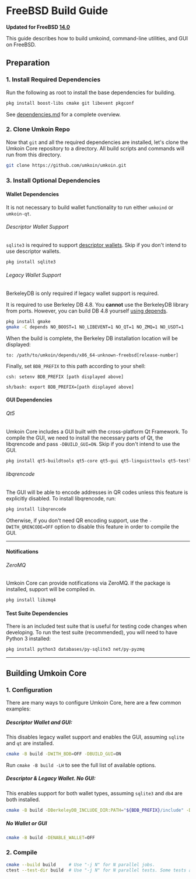 # FreeBSD Build Guide

**Updated for FreeBSD [14.0](https://www.freebsd.org/releases/14.0R/announce/)**

This guide describes how to build umkoind, command-line utilities, and GUI on FreeBSD.

## Preparation

### 1. Install Required Dependencies
Run the following as root to install the base dependencies for building.

```bash
pkg install boost-libs cmake git libevent pkgconf
```

See [dependencies.md](dependencies.md) for a complete overview.

### 2. Clone Umkoin Repo
Now that `git` and all the required dependencies are installed, let's clone the Umkoin Core repository to a directory. All build scripts and commands will run from this directory.
```bash
git clone https://github.com/umkoin/umkoin.git
```

### 3. Install Optional Dependencies

#### Wallet Dependencies
It is not necessary to build wallet functionality to run either `umkoind` or `umkoin-qt`.

###### Descriptor Wallet Support

`sqlite3` is required to support [descriptor wallets](descriptors.md).
Skip if you don't intend to use descriptor wallets.
```bash
pkg install sqlite3
```

###### Legacy Wallet Support
BerkeleyDB is only required if legacy wallet support is required.

It is required to use Berkeley DB 4.8. You **cannot** use the BerkeleyDB library
from ports. However, you can build DB 4.8 yourself [using depends](/depends).

```bash
pkg install gmake
gmake -C depends NO_BOOST=1 NO_LIBEVENT=1 NO_QT=1 NO_ZMQ=1 NO_USDT=1
```

When the build is complete, the Berkeley DB installation location will be displayed:

```
to: /path/to/umkoin/depends/x86_64-unknown-freebsd[release-number]
```

Finally, set `BDB_PREFIX` to this path according to your shell:

```
csh: setenv BDB_PREFIX [path displayed above]
```

```
sh/bash: export BDB_PREFIX=[path displayed above]
```

#### GUI Dependencies
###### Qt5

Umkoin Core includes a GUI built with the cross-platform Qt Framework. To compile the GUI, we need to install
the necessary parts of Qt, the libqrencode and pass `-DBUILD_GUI=ON`. Skip if you don't intend to use the GUI.

```bash
pkg install qt5-buildtools qt5-core qt5-gui qt5-linguisttools qt5-testlib qt5-widgets
```

###### libqrencode

The GUI will be able to encode addresses in QR codes unless this feature is explicitly disabled. To install libqrencode, run:

```bash
pkg install libqrencode
```

Otherwise, if you don't need QR encoding support, use the `-DWITH_QRENCODE=OFF` option to disable this feature in order to compile the GUI.

---

#### Notifications
###### ZeroMQ

Umkoin Core can provide notifications via ZeroMQ. If the package is installed, support will be compiled in.
```bash
pkg install libzmq4
```

#### Test Suite Dependencies
There is an included test suite that is useful for testing code changes when developing.
To run the test suite (recommended), you will need to have Python 3 installed:

```bash
pkg install python3 databases/py-sqlite3 net/py-pyzmq
```
---

## Building Umkoin Core

### 1. Configuration

There are many ways to configure Umkoin Core, here are a few common examples:

##### Descriptor Wallet and GUI:
This disables legacy wallet support and enables the GUI, assuming `sqlite` and `qt` are installed.
```bash
cmake -B build -DWITH_BDB=OFF -DBUILD_GUI=ON
```

Run `cmake -B build -LH` to see the full list of available options.

##### Descriptor & Legacy Wallet. No GUI:
This enables support for both wallet types, assuming
`sqlite3` and `db4` are both installed.
```bash
cmake -B build -DBerkeleyDB_INCLUDE_DIR:PATH="${BDB_PREFIX}/include" -DWITH_BDB=ON
```

##### No Wallet or GUI
```bash
cmake -B build -DENABLE_WALLET=OFF
```

### 2. Compile

```bash
cmake --build build     # Use "-j N" for N parallel jobs.
ctest --test-dir build  # Use "-j N" for N parallel tests. Some tests are disabled if Python 3 is not available.
```
